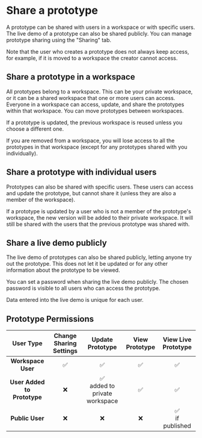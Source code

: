 # Share a prototype

A prototype can be shared with users in a workspace or with specific users. The live demo of a prototype can also be shared publicly. You can manage prototype sharing using the "Sharing" tab.

Note that the user who creates a prototype does not always keep access, for example, if it is moved to a workspace the creator cannot access.

## Share a prototype in a workspace

All prototypes belong to a workspace. This can be your private workspace, or it can be a shared workspace that one or more users can access. Everyone in a workspace can access, update, and share the prototypes within that workspace. You can move prototypes between workspaces.

If a prototype is updated, the previous workspace is reused unless you choose a different one.

If you are removed from a workspace, you will lose access to all the prototypes in that workspace (except for any prototypes shared with you individually).

## Share a prototype with individual users

Prototypes can also be shared with specific users. These users can access and update the prototype, but cannot share it (unless they are also a member of the workspace).

If a prototype is updated by a user who is not a member of the prototype's workspace, the new version will be added to their private workspace. It will still be shared with the users that the previous prototype was shared with.

## Share a live demo publicly

The live demo of prototypes can also be shared publicly, letting anyone try out the prototype. This does not let it be updated or for any other information about the prototype to be viewed.

You can set a password when sharing the live demo publicly. The chosen password is visible to all users who can access the prototype.

Data entered into the live demo is unique for each user.

## Prototype Permissions

| **<center>User Type</center>**                | <center>Change Sharing Settings</center> | <center>Update Prototype</center> | <center>View Prototype</center> | <center>View Live Prototype</center> |
|--------------------------|:-----------------------:|:---------------:|:--------------:|:------------------:|
| **<center>Workspace User</center>**           | <center>✅</center>                      | <center>✅</center>              | <center>✅</center>             | <center>✅</center>                 |
| **<center>User Added to Prototype</center>**  | <center>❌</center>                      | <center>✅<br>added to private workspace</center>             | <center>✅</center>             | <center>✅</center>                 |
| **<center>Public User</center>**              | <center>❌</center>                      | <center>❌</center>              | <center>❌</center>             | <center>✅<br>if published</center>   |
